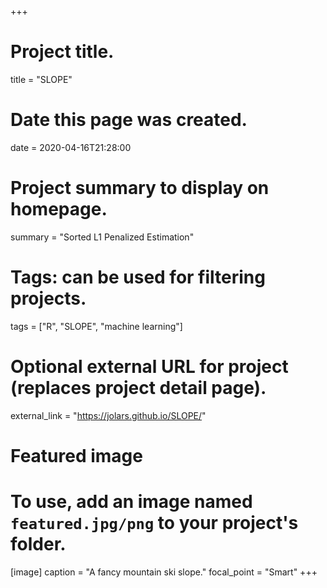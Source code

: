 +++
# Project title.
title = "SLOPE"

# Date this page was created.
date = 2020-04-16T21:28:00

# Project summary to display on homepage.
summary = "Sorted L1 Penalized Estimation"

# Tags: can be used for filtering projects.
tags = ["R", "SLOPE", "machine learning"]

# Optional external URL for project (replaces project detail page).
external_link = "https://jolars.github.io/SLOPE/"

# Featured image
# To use, add an image named `featured.jpg/png` to your project's folder.
[image]
    caption = "A fancy mountain ski slope."
    focal_point = "Smart"
+++

